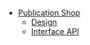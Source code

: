 * [Publication Shop](README.md)
  * [Design](design.md)
  * [Interface API](https://go-kratos.github.io/publication-shop/api.html)